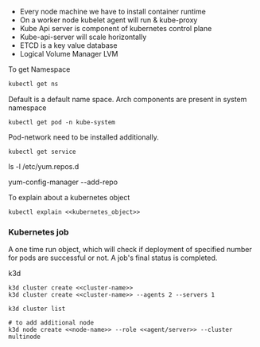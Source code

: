 - Every node machine we have to install container runtime 
- On a worker node kubelet  agent will run & kube-proxy
- Kube Api server is component of kubernetes control plane
- Kube-api-server will scale horizontally
- ETCD is a key value database
- Logical Volume Manager LVM

To get Namespace
```sh
kubectl get ns
```

Default is a default name space.
Arch components are present in system namespace

```
kubectl get pod -n kube-system
```

Pod-network need to be installed additionally.

```
kubectl get service
```

ls -l  /etc/yum.repos.d

yum-config-manager --add-repo

To explain about a kubernetes object
```
kubectl explain <<kubernetes_object>>
```

### Kubernetes job
A one time run object, which will check if deployment of specified number for pods are successful or not. A job's final status is completed.


k3d

```
k3d cluster create <<cluster-name>>
k3d cluster create <<cluster-name>> --agents 2 --servers 1

k3d cluster list

# to add additional node
k3d node create <<node-name>> --role <<agent/server>> --cluster multinode
```